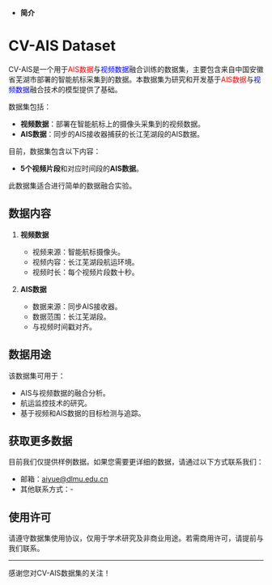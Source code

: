
- **简介**

# CV-AIS Dataset

CV-AIS是一个用于<span style="color:red;">AIS数据</span>与<span style="color:blue;">视频数据</span>融合训练的数据集，主要包含来自中国安徽省芜湖市部署的智能航标采集到的数据。本数据集为研究和开发基于<span style="color:red;">AIS数据</span>与<span style="color:blue;">视频数据</span>融合技术的模型提供了基础。


数据集包括：
- **视频数据**：部署在智能航标上的摄像头采集到的视频数据。
- **AIS数据**：同步的AIS接收器捕获的长江芜湖段的AIS数据。

目前，数据集包含以下内容：
- **5个视频片段**和对应时间段的**AIS数据**。

此数据集适合进行简单的数据融合实验。

## 数据内容

1. **视频数据**
   - 视频来源：智能航标摄像头。
   - 视频内容：长江芜湖段航运环境。
   - 视频时长：每个视频片段数十秒。

2. **AIS数据**
   - 数据来源：同步AIS接收器。
   - 数据范围：长江芜湖段。
   - 与视频时间戳对齐。

## 数据用途

该数据集可用于：
- AIS与视频数据的融合分析。
- 航运监控技术的研究。
- 基于视频和AIS数据的目标检测与追踪。

## 获取更多数据

目前我们仅提供样例数据。如果您需要更详细的数据，请通过以下方式联系我们：
- 邮箱：aiyue@dlmu.edu.cn
- 其他联系方式：-

## 使用许可

请遵守数据集使用协议，仅用于学术研究及非商业用途。若需商用许可，请提前与我们联系。

---

感谢您对CV-AIS数据集的关注！
